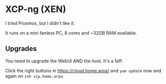 # XCP-ng (XEN)

I tried Proxmox, but I didn't like it.

It runs on a mini fanless PC, 8 cores and ~32GB RAM available.

## Upgrades

You need to upgrade the WebUI AND the host. It's a faff.

Click the right buttons in https://cloud.home.arpa/ and `yum update` now and again on `ssh xcp.home.arpa`.
